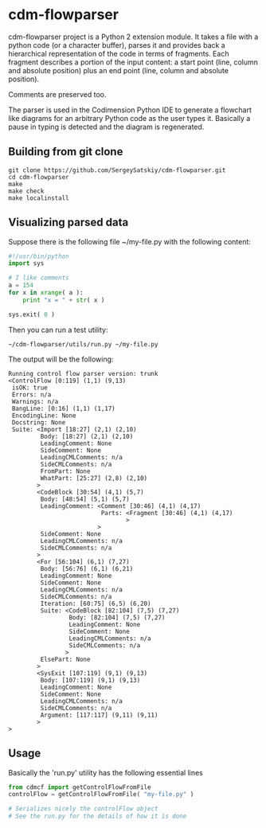 # cdm-flowparser
cdm-flowparser project is a Python 2 extension module.
It takes a file with a python code (or a character buffer), parses it and
provides back a hierarchical representation of the code in terms of fragments.
Each fragment describes a portion of the input content:
a start point (line, column and absolute position) plus an end point (line, column and absolute position).

Comments are preserved too.

The parser is used in the Codimension Python IDE to generate a flowchart like diagrams for an arbitrary
Python code as the user types it. Basically a pause in typing is detected and the diagram is regenerated.

## Building from git clone

```shell
git clone https://github.com/SergeySatskiy/cdm-flowparser.git
cd cdm-flowparser
make
make check
make localinstall
```

## Visualizing parsed data

Suppose there is the following file ~/my-file.py with the following content:
```python
#!/usr/bin/python
import sys

# I like comments
a = 154
for x in xrange( a ):
    print "x = " + str( x )

sys.exit( 0 )
```

Then you can run a test utility:

```shell
~/cdm-flowparser/utils/run.py ~/my-file.py
```

The output will be the following:

```
Running control flow parser version: trunk
<ControlFlow [0:119] (1,1) (9,13)
 isOK: true
 Errors: n/a
 Warnings: n/a
 BangLine: [0:16] (1,1) (1,17)
 EncodingLine: None
 Docstring: None
 Suite: <Import [18:27] (2,1) (2,10)
         Body: [18:27] (2,1) (2,10)
         LeadingComment: None
         SideComment: None
         LeadingCMLComments: n/a
         SideCMLComments: n/a
         FromPart: None
         WhatPart: [25:27] (2,8) (2,10)
        >
        <CodeBlock [30:54] (4,1) (5,7)
         Body: [48:54] (5,1) (5,7)
         LeadingComment: <Comment [30:46] (4,1) (4,17)
                          Parts: <Fragment [30:46] (4,1) (4,17)
                                 >
                         >
         SideComment: None
         LeadingCMLComments: n/a
         SideCMLComments: n/a
        >
        <For [56:104] (6,1) (7,27)
         Body: [56:76] (6,1) (6,21)
         LeadingComment: None
         SideComment: None
         LeadingCMLComments: n/a
         SideCMLComments: n/a
         Iteration: [60:75] (6,5) (6,20)
         Suite: <CodeBlock [82:104] (7,5) (7,27)
                 Body: [82:104] (7,5) (7,27)
                 LeadingComment: None
                 SideComment: None
                 LeadingCMLComments: n/a
                 SideCMLComments: n/a
                >
         ElsePart: None
        >
        <SysExit [107:119] (9,1) (9,13)
         Body: [107:119] (9,1) (9,13)
         LeadingComment: None
         SideComment: None
         LeadingCMLComments: n/a
         SideCMLComments: n/a
         Argument: [117:117] (9,11) (9,11)
        >
>
```

## Usage

Basically the 'run.py' utility has the following essential lines

```python
from cdmcf import getControlFlowFromFile
controlFlow = getControlFlowFromFile( "my-file.py" )

# Serializes nicely the controlFlow object
# See the run.py for the details of how it is done
```

